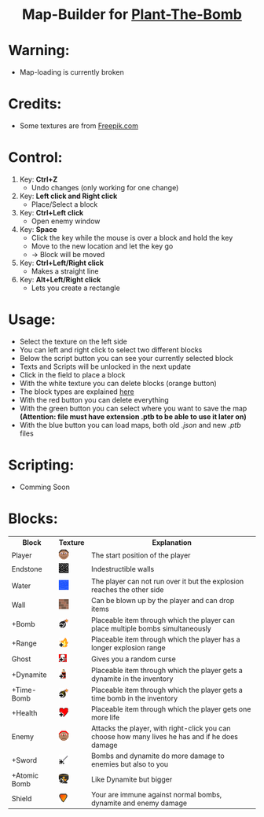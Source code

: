 <h1 align=center>Map-Builder for <a href="https://github.com/PyFlat-Studios-JR/Plant-The-Bomb">Plant-The-Bomb</a></h1>

# Warning:
- Map-loading is currently broken

# Credits:
- Some textures are from <a href="https://de.freepik.com/">Freepik.com</a>

# Control:
1. Key: **Ctrl+Z**
    - Undo changes (only working for one change)
2. Key: **Left click and Right click**
    - Place/Select a block
3. Key: **Ctrl+Left click**
    - Open enemy window
4. Key: **Space**
    - Click the key while the mouse is over a block and hold the key
    - Move to the new location and let the key go
    - -> Block will be moved
5. Key: **Ctrl+Left/Right click**
    - Makes a straight line
6. Key: **Alt+Left/Right click**
    - Lets you create a rectangle

# Usage:
- Select the texture on the left side
- You can left and right click to select two different blocks 
- Below the script button you can see your currently selected block
- Texts and Scripts will be unlocked in the next update
- Click in the field to place a block
- With the white texture you can delete blocks (orange button)
- The block types are explained [here](#blocks)
- With the red button you can delete everything
- With the green button you can select where you want to save the map **(Attention: file must have extension .ptb to be able to use it later on)**
- With the blue button you can load maps, both old *.json* and new *.ptb* files

# Scripting:
- Comming Soon

# Blocks:
<table>
  <tr>
    <th>Block</th>
    <th>Texture</th>
    <th>Explanation</th>
  </tr>
  <tr>
    <td>Player</td>
    <td><img src="https://github.com/PyFlat-Studios-JR/PTB-Map-Builder/blob/main/textures/00_%20player.png"></img></td>
    <td>The start position of the player</td>
   </tr>
   <tr>
    <td>Endstone</td>
    <td><img src="https://github.com/PyFlat-Studios-JR/PTB-Map-Builder/blob/main/textures/01_endstone.png"></img></td>
    <td>Indestructible walls</td>
   </tr>
   <tr>
    <td>Water</td>
    <td><img src="https://github.com/PyFlat-Studios-JR/PTB-Map-Builder/blob/main/textures/02_water.png"></img></td>
    <td>The player can not run over it but the explosion reaches the other side</td>
   </tr>
   <tr>
    <td>Wall</td>
    <td><img src="https://github.com/PyFlat-Studios-JR/PTB-Map-Builder/blob/main/textures/03_wall.png"></img></td>
    <td>Can be blown up by the player and can drop items</td>
   </tr>
   <tr>
    <td>+Bomb</td>
    <td><img src="https://github.com/PyFlat-Studios-JR/PTB-Map-Builder/blob/main/textures/04_%2Bbomb.png"></img></td>
    <td>Placeable item through which the player can place multiple bombs simultaneously</td>
   </tr>
   <tr>
    <td>+Range</td>
    <td><img src="https://github.com/PyFlat-Studios-JR/PTB-Map-Builder/blob/main/textures/05_%2Bfire.png"></img></td>
    <td>Placeable item through which the player has a longer explosion range</td>
   </tr>
   <tr>
    <td>Ghost</td>
    <td><img src="https://github.com/PyFlat-Studios-JR/PTB-Map-Builder/blob/main/textures/06_%2Bghost.png"></img></td>
    <td>Gives you a random curse</td>
   </tr>
   <tr>
    <td>+Dynamite</td>
    <td><img src="https://github.com/PyFlat-Studios-JR/PTB-Map-Builder/blob/main/textures/07_%2Bdynamit.png"></img></td>
    <td>Placeable item through which the player gets a dynamite in the inventory</td>
   </tr>
   <tr>
    <td>+Time-Bomb</td>
    <td><img src="https://github.com/PyFlat-Studios-JR/PTB-Map-Builder/blob/main/textures/08_%2Btime_bomb.png"></img></td>
    <td>Placeable item through which the player gets a time bomb in the inventory</td>
   </tr>
   <tr>
    <td>+Health</td>
    <td><img src="https://github.com/PyFlat-Studios-JR/PTB-Map-Builder/blob/main/textures/09_%2Bheart.png"></img></td>
    <td>Placeable item through which the player gets one more life</td>
   </tr>
   <tr>
    <td>Enemy</td>
    <td><img src="https://github.com/PyFlat-Studios-JR/PTB-Map-Builder/blob/main/textures/10_enemy.png"></img></td>
    <td>Attacks the player, with right-click you can choose how many lives he has and if he does damage</td>
   </tr>
   <tr>
    <td>+Sword</td>
    <td><img src="https://github.com/PyFlat-Studios-JR/PTB-Map-Builder/blob/main/textures/11_%2Bsword.png"></img></td>
    <td>Bombs and dynamite do more damage to enemies but also to you</td>
   </tr>
   <tr>
    <td>+Atomic Bomb</td>
    <td><img src="https://github.com/PyFlat-Studios-JR/PTB-Map-Builder/blob/main/textures/12_%2Batomic_bomb.png"></img></td>
    <td>Like Dynamite but bigger</td>
   </tr>
   <tr>
    <td>Shield</td>
    <td><img src="https://github.com/PyFlat-Studios-JR/PTB-Map-Builder/blob/main/textures/13_shield.png"></img></td>
    <td>Your are immune against normal bombs, dynamite and enemy damage</td>
   </tr>
</table>
